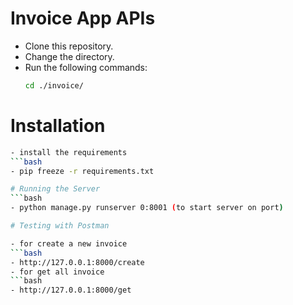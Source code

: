 # Invoice App APIs

- Clone this repository.
- Change the directory.
- Run the following commands:
  ```bash
  cd ./invoice/

# Installation
 ```bash
- install the requirements
 ```bash
- pip freeze -r requirements.txt

# Running the Server
 ```bash
- python manage.py runserver 0:8001 (to start server on port)

 # Testing with Postman

- for create a new invoice
 ```bash
- http://127.0.0.1:8000/create  
- for get all invoice
 ```bash
- http://127.0.0.1:8000/get

